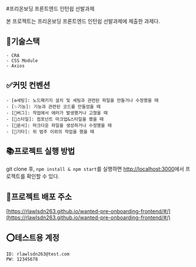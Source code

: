 #프리온보딩 프론트엔드 인턴쉽 선발과제

본 프로젝트는 프리온보딩 프론트엔드 인턴쉽 선발과제에 제출한 과제다.

## 🔧기술스택

```
- CRA
- CSS Module
- Axios
```

## ✅커밋 컨벤션

```
- [⚙세팅]: 노드패키지 설치 및 세팅과 관련된 파일을 만들거나 수정했을 때
- [✨기능]: 기능과 관련된 코드를 만들었을 때
- [🐞버그]: 작업에서 에러가 발생했거나 고쳤을 때
- [🎨스타일]: 컴포넌트 마크업&스타일을 했을 때
- [📃문서]: 마크다운 파일을 생성하거나 수정했을 때
- [🎸기타]: 위 범주 이외의 작업을 했을 때
```

## 📚프로젝트 실행 방법

git clone 후, `npm install & npm start`를 실행하면 [http://localhost:3000](http://localhost:3000)에서 프로젝트를 확인할 수 있다.

## 🎉프로젝트 배포 주소

[https://rlawlsdn263.github.io/wanted-pre-onboarding-frontend/#/](https://rlawlsdn263.github.io/wanted-pre-onboarding-frontend/#/)

## ⭕테스트용 계정

```
ID: rlawlsdn263@test.com
PW: 12345678
```
